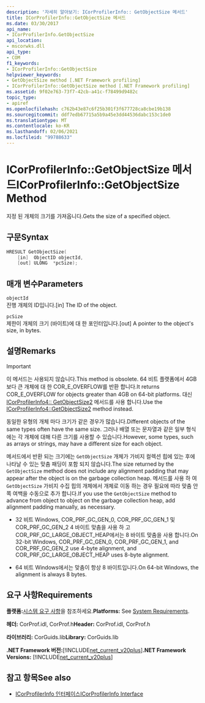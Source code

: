 ```yaml
---
description: '자세히 알아보기: ICorProfilerInfo:: GetObjectSize 메서드'
title: ICorProfilerInfo::GetObjectSize 메서드
ms.date: 03/30/2017
api_name:
- ICorProfilerInfo.GetObjectSize
api_location:
- mscorwks.dll
api_type:
- COM
f1_keywords:
- ICorProfilerInfo::GetObjectSize
helpviewer_keywords:
- GetObjectSize method [.NET Framework profiling]
- ICorProfilerInfo::GetObjectSize method [.NET Framework profiling]
ms.assetid: 9f02e763-73f7-42cb-a41c-f78499d9482c
topic_type:
- apiref
ms.openlocfilehash: c762b43e87c6f25b301f3f677728ca8cbe19b138
ms.sourcegitcommit: ddf7edb67715a5b9a45e3dd44536dabc153c1de0
ms.translationtype: MT
ms.contentlocale: ko-KR
ms.lasthandoff: 02/06/2021
ms.locfileid: "99788633"
---
```

# <a name="icorprofilerinfogetobjectsize-method"></a><span data-ttu-id="a4804-103">ICorProfilerInfo::GetObjectSize 메서드</span><span class="sxs-lookup"><span data-stu-id="a4804-103">ICorProfilerInfo::GetObjectSize Method</span></span>

<span data-ttu-id="a4804-104">지정 된 개체의 크기를 가져옵니다.</span><span class="sxs-lookup"><span data-stu-id="a4804-104">Gets the size of a specified object.</span></span>  
  
## <a name="syntax"></a><span data-ttu-id="a4804-105">구문</span><span class="sxs-lookup"><span data-stu-id="a4804-105">Syntax</span></span>  
  
```cpp  
HRESULT GetObjectSize(  
    [in]  ObjectID objectId,  
    [out] ULONG  *pcSize);  
```  
  
## <a name="parameters"></a><span data-ttu-id="a4804-106">매개 변수</span><span class="sxs-lookup"><span data-stu-id="a4804-106">Parameters</span></span>  

 `objectId`  
 <span data-ttu-id="a4804-107">진행 개체의 ID입니다.</span><span class="sxs-lookup"><span data-stu-id="a4804-107">[in] The ID of the object.</span></span>  
  
 `pcSize`  
 <span data-ttu-id="a4804-108">제한이 개체의 크기 (바이트)에 대 한 포인터입니다.</span><span class="sxs-lookup"><span data-stu-id="a4804-108">[out] A pointer to the object's size, in bytes.</span></span>  
  
## <a name="remarks"></a><span data-ttu-id="a4804-109">설명</span><span class="sxs-lookup"><span data-stu-id="a4804-109">Remarks</span></span>  
  
> [!IMPORTANT]
> <span data-ttu-id="a4804-110">이 메서드는 사용되지 않습니다.</span><span class="sxs-lookup"><span data-stu-id="a4804-110">This method is obsolete.</span></span> <span data-ttu-id="a4804-111">64 비트 플랫폼에서 4GB 보다 큰 개체에 대 한 COR_E_OVERFLOW를 반환 합니다.</span><span class="sxs-lookup"><span data-stu-id="a4804-111">It returns COR_E_OVERFLOW for objects greater than 4GB on 64-bit platforms.</span></span> <span data-ttu-id="a4804-112">대신  [ICorProfilerInfo4:: GetObjectSize2](icorprofilerinfo4-getobjectsize2-method.md) 메서드를 사용 합니다.</span><span class="sxs-lookup"><span data-stu-id="a4804-112">Use the  [ICorProfilerInfo4::GetObjectSize2](icorprofilerinfo4-getobjectsize2-method.md) method instead.</span></span>  
  
 <span data-ttu-id="a4804-113">동일한 유형의 개체 마다 크기가 같은 경우가 많습니다.</span><span class="sxs-lookup"><span data-stu-id="a4804-113">Different objects of the same types often have the same size.</span></span> <span data-ttu-id="a4804-114">그러나 배열 또는 문자열과 같은 일부 형식에는 각 개체에 대해 다른 크기를 사용할 수 있습니다.</span><span class="sxs-lookup"><span data-stu-id="a4804-114">However, some types, such as arrays or strings, may have a different size for each object.</span></span>  
  
 <span data-ttu-id="a4804-115">메서드에서 반환 되는 크기에는 `GetObjectSize` 개체가 가비지 컬렉션 힙에 있는 후에 나타날 수 있는 맞춤 패딩이 포함 되지 않습니다.</span><span class="sxs-lookup"><span data-stu-id="a4804-115">The size returned by the `GetObjectSize` method does not include any alignment padding that may appear after the object is on the garbage collection heap.</span></span> <span data-ttu-id="a4804-116">메서드를 사용 하 여 `GetObjectSize` 가비지 수집 힙의 개체에서 개체로 이동 하는 경우 필요에 따라 맞춤 안쪽 여백을 수동으로 추가 합니다.</span><span class="sxs-lookup"><span data-stu-id="a4804-116">If you use the `GetObjectSize` method to advance from object to object on the garbage collection heap, add alignment padding manually, as necessary.</span></span>  
  
- <span data-ttu-id="a4804-117">32 비트 Windows, COR_PRF_GC_GEN_0, COR_PRF_GC_GEN_1 및 COR_PRF_GC_GEN_2 4 바이트 맞춤을 사용 하 고 COR_PRF_GC_LARGE_OBJECT_HEAP에서는 8 바이트 맞춤을 사용 합니다.</span><span class="sxs-lookup"><span data-stu-id="a4804-117">On 32-bit Windows, COR_PRF_GC_GEN_0, COR_PRF_GC_GEN_1, and COR_PRF_GC_GEN_2 use 4-byte alignment, and COR_PRF_GC_LARGE_OBJECT_HEAP uses 8-byte alignment.</span></span>  
  
- <span data-ttu-id="a4804-118">64 비트 Windows에서는 맞춤이 항상 8 바이트입니다.</span><span class="sxs-lookup"><span data-stu-id="a4804-118">On 64-bit Windows, the alignment is always 8 bytes.</span></span>  
  
## <a name="requirements"></a><span data-ttu-id="a4804-119">요구 사항</span><span class="sxs-lookup"><span data-stu-id="a4804-119">Requirements</span></span>  

 <span data-ttu-id="a4804-120">**플랫폼:**[시스템 요구 사항](../../get-started/system-requirements.md)을 참조하세요.</span><span class="sxs-lookup"><span data-stu-id="a4804-120">**Platforms:** See [System Requirements](../../get-started/system-requirements.md).</span></span>  
  
 <span data-ttu-id="a4804-121">**헤더:** CorProf.idl, CorProf.h</span><span class="sxs-lookup"><span data-stu-id="a4804-121">**Header:** CorProf.idl, CorProf.h</span></span>  
  
 <span data-ttu-id="a4804-122">**라이브러리:** CorGuids.lib</span><span class="sxs-lookup"><span data-stu-id="a4804-122">**Library:** CorGuids.lib</span></span>  
  
 <span data-ttu-id="a4804-123">**.NET Framework 버전:**[!INCLUDE[net_current_v20plus](../../../../includes/net-current-v20plus-md.md)]</span><span class="sxs-lookup"><span data-stu-id="a4804-123">**.NET Framework Versions:** [!INCLUDE[net_current_v20plus](../../../../includes/net-current-v20plus-md.md)]</span></span>  
  
## <a name="see-also"></a><span data-ttu-id="a4804-124">참고 항목</span><span class="sxs-lookup"><span data-stu-id="a4804-124">See also</span></span>

- [<span data-ttu-id="a4804-125">ICorProfilerInfo 인터페이스</span><span class="sxs-lookup"><span data-stu-id="a4804-125">ICorProfilerInfo Interface</span></span>](icorprofilerinfo-interface.md)
